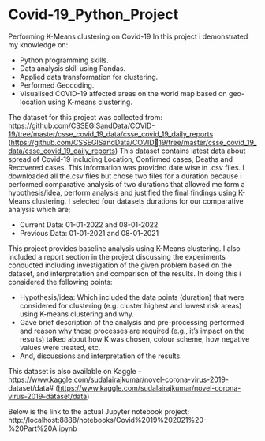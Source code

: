# Covid-19_Python_Project
Performing K-Means clustering on Covid-19
In this project i demonstrated my knowledge on:
- Python programming skills.
- Data analysis skill using Pandas.
- Applied data transformation for clustering.
- Performed Geocoding.
- Visualised COVID-19 affected areas on the world map based on geo-location using K-means clustering.

The dataset for this project was collected from: https://github.com/CSSEGISandData/COVID-19/tree/master/csse_covid_19_data/csse_covid_19_daily_reports
(https://github.com/CSSEGISandData/COVID19/tree/master/csse_covid_19_data/csse_covid_19_daily_reports)
This dataset contains latest data about spread of Covid-19 including Location, Confirmed cases, Deaths and Recovered cases. This information was provided date wise in .csv files. I downloaded all the.csv files but chose two files for a duration because i performed comparative analysis of two durations that allowed me form a hypothesis/idea, perform analysis and justified the final findings using K-Means clustering. I selected four datasets durations for our comparative analysis which are;
- Current Data: 01-01-2022 and 08-01-2022
- Previous Data: 01-01-2021 and 08-01-2021
  
This project provides baseline analysis using K-Means clustering. I also included a report section in the project discussing the experiments conducted including investigation of the given problem based on the dataset, and interpretation and comparison of the results. In doing this i considered the following points:
- Hypothesis/idea: Which included the data points (duration) that were considered for clustering (e.g. cluster highest and lowest risk areas) using K-means clustering and why.
- Gave brief description of the analysis and pre-processing performed and reason why these processes are required (e.g., it’s impact on the results) talked about how K was chosen, colour scheme, how negative values were treated, etc.
- And, discussions and interpretation of the results.
  

This dataset is also available on Kaggle - https://www.kaggle.com/sudalairajkumar/novel-corona-virus-2019- dataset/data# (https://www.kaggle.com/sudalairajkumar/novel-corona-virus-2019-dataset/data)

Below is the link to the actual Jupyter notebook project;
http://localhost:8888/notebooks/Covid%2019%202021%20-%20Part%20A.ipynb
